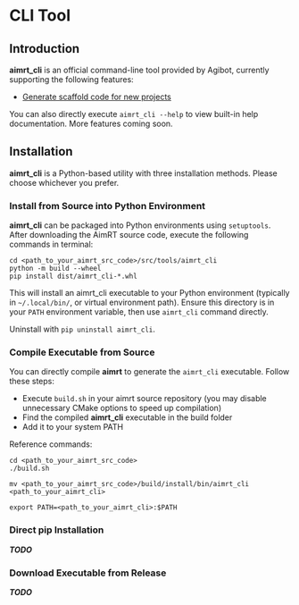 

# CLI Tool

## Introduction

**aimrt_cli** is an official command-line tool provided by Agibot, currently supporting the following features:

- [Generate scaffold code for new projects](./gen_prj.md)

You can also directly execute `aimrt_cli --help` to view built-in help documentation. More features coming soon.

## Installation
**aimrt_cli** is a Python-based utility with three installation methods. Please choose whichever you prefer.

### Install from Source into Python Environment
**aimrt_cli** can be packaged into Python environments using `setuptools`. After downloading the AimRT source code, execute the following commands in terminal:
```
cd <path_to_your_aimrt_src_code>/src/tools/aimrt_cli
python -m build --wheel
pip install dist/aimrt_cli-*.whl
```
This will install an aimrt_cli executable to your Python environment (typically in `~/.local/bin/`, or virtual environment path). Ensure this directory is in your `PATH` environment variable, then use `aimrt_cli` command directly.

Uninstall with `pip uninstall aimrt_cli`.

### Compile Executable from Source
You can directly compile **aimrt** to generate the `aimrt_cli` executable. Follow these steps:
- Execute `build.sh` in your aimrt source repository (you may disable unnecessary CMake options to speed up compilation)
- Find the compiled **aimrt_cli** executable in the build folder
- Add it to your system PATH

Reference commands:
```
cd <path_to_your_aimrt_src_code>
./build.sh

mv <path_to_your_aimrt_src_code>/build/install/bin/aimrt_cli <path_to_your_aimrt_cli>

export PATH=<path_to_your_aimrt_cli>:$PATH
```

### Direct pip Installation

***TODO***

### Download Executable from Release

***TODO***
